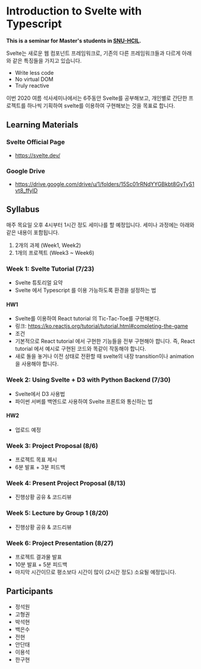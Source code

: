 # Introduction to Svelte with Typescript

**This is a seminar for Master's students in [SNU-HCIL](http://hcil.snu.ac.kr).**  

 Svelte는 새로운 웹 컴포넌트 프레임워크로, 기존의 다른 프레임워크들과 다르게 아래와 같은 특징들을 가지고 있습니다.
* Write less code
* No virtual DOM
* Truly reactive

 이번 2020 여름 석사세미나에서는 6주동안 Svelte를 공부해보고, 개인별로 간단한 프로젝트를 하나씩 기획하여 svelte를 이용하여 구현해보는 것을 목표료 합니다.

## Learning Materials

### Svelte Official Page
* https://svelte.dev/

### Google Drive
* https://drive.google.com/drive/u/1/folders/15Sc01rRNdYYGBkbt8GyTyS1vt8_ffyID

## Syllabus

매주 목요일 오후 4시부터 1시간 정도 세미나를 할 예정입니다.
세미나 과정에는 아래와 같은 내용이 포함됩니다.

1. 2개의 과제 (Week1, Week2)
2. 1개의 프로젝트 (Week3 ~ Week6) 

### Week 1: Svelte Tutorial (7/23)

* Svelte 튜토리얼 요약
* Svelte 에서 Typescript 를 이용 가능하도록 환경을 설정하는 법

#### HW1

* Svelte를 이용하여 React tutorial 의 Tic-Tac-Toe를 구현해본다. 
* 링크: https://ko.reactjs.org/tutorial/tutorial.html#completing-the-game
* 조건
 * 기본적으로 React tutorial 에서 구현한 기능들을 전부 구현해아 햡니다. 즉, React tutorial 에서 예시로 구현된 코드와 똑같이 작동해야 합니다.
 * 새로 돌을 놓거나 이전 상태로 전환할 때 svelte의 내장 transition이나 animation을 사용해야 합니다.

### Week 2: Using Svelte + D3 with Python Backend (7/30)

* Svelte에서 D3 사용법
* 파이썬 서버를 백엔드로 사용하여 Svelte 프론트와 통신하는 법

#### HW2

* 업로드 예정

### Week 3: Project Proposal (8/6)

* 프로젝트 목표 제시
* 6분 발표 + 3분 피드백

### Week 4: Present Project Proposal (8/13)

* 진행상황 공유 & 코드리뷰

### Week 5: Lecture by Group 1 (8/20)

* 진행상황 공유 & 코드리뷰

### Week 6: Project Presentation (8/27)

* 프로젝트 결과물 발표
* 10분 발표 + 5분 피드백
* 마지막 시간이므로 평소보다 시간이 많이 (2시간 정도) 소요될 예정입니다.


## Participants

* 정석원
* 고형권
* 박석현
* 백은수
* 전현
* 안단태
* 이용석
* 한구현